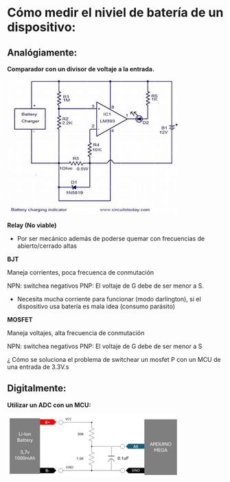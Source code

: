 # Cómo medir el niviel de batería de un dispositivo:

## Analógiamente:

**Comparador con un divisor de voltaje a la entrada.**

<img src="docs/analog-battery-indicator.jpg" width=400>

**Relay (No viable)**

- Por ser mecánico además de poderse quemar con frecuencias de abierto/cerrado altas

**BJT**

Maneja corrientes, poca frecuenca de conmutación

NPN: switchea negativos
PNP: El voltaje de G debe de ser menor a S.

- Necesita mucha corriente para funcionar (modo darlington), si el dispositivo usa batería es mala idea (consumo parásito)



**MOSFET**

Maneja voltajes, alta frecuencia de conmutación

NPN: switchea negativos
PNP: El voltaje de G debe de ser menor a S

¿ Cómo se soluciona el problema de switchear un mosfet P con un MCU de una entrada de 3.3V.s

## Digitalmente:

**Utilizar un ADC con un MCU:**

<img src="docs/digital-battery-indicator.jpeg" width=400>